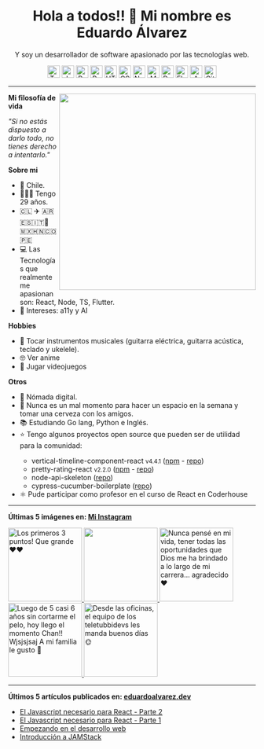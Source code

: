 <h1 align="center">Hola a todos!! 👋 Mi nombre es Eduardo Álvarez</h1>
<p align="center">
  Y soy un desarrollador de software apasionado por las tecnologías web.
</p>

<p align="center">
  <img
					src='https://github.com/Proskynete/Proskynete/blob/main/images/icons/ts.png?raw=true'
					alt=Typescript
					width='25'
					height='25'
				/> <img
					src='https://github.com/Proskynete/Proskynete/blob/main/images/icons/js.png?raw=true'
					alt=Javascript
					width='25'
					height='25'
				/> <img
					src='https://github.com/Proskynete/Proskynete/blob/main/images/icons/react.png?raw=true'
					alt=React
					width='25'
					height='25'
				/> <img
					src='https://github.com/Proskynete/Proskynete/blob/main/images/icons/redux.png?raw=true'
					alt=Redux
					width='25'
					height='25'
				/> <img
					src='https://github.com/Proskynete/Proskynete/blob/main/images/icons/html5.png?raw=true'
					alt=HTML5
					width='25'
					height='25'
				/> <img
					src='https://github.com/Proskynete/Proskynete/blob/main/images/icons/css3.png?raw=true'
					alt=CSS3
					width='25'
					height='25'
				/> <img
					src='https://github.com/Proskynete/Proskynete/blob/main/images/icons/node.png?raw=true'
					alt=Nodejs
					width='25'
					height='25'
				/> <img
					src='https://github.com/Proskynete/Proskynete/blob/main/images/icons/mongodb.png?raw=true'
					alt=MongoDB
					width='25'
					height='25'
				/> <img
					src='https://github.com/Proskynete/Proskynete/blob/main/images/icons/dart.png?raw=true'
					alt=Dart
					width='25'
					height='25'
				/> <img
					src='https://github.com/Proskynete/Proskynete/blob/main/images/icons/flutter.png?raw=true'
					alt=Flutter
					width='25'
					height='25'
				/> <img
					src='https://github.com/Proskynete/Proskynete/blob/main/images/icons/aws.png?raw=true'
					alt=Amazon Web Services
					width='25'
					height='25'
				/> <img
					src='https://github.com/Proskynete/Proskynete/blob/main/images/icons/git.png?raw=true'
					alt=Git
					width='25'
					height='25'
				/>
</p>

---

<img
  align="right"
  width="400"
  src="https://github.com/Proskynete/Proskynete/blob/main/images/proskynete.gif?raw=true"
/>

<p>
  <strong>Mi filosofía de vida</strong>
</p>
<p>
  <i>"Si no estás dispuesto a darlo todo, no tienes derecho a intentarlo."</i>
</p>

<p>
  <strong>Sobre mi</strong>
</p>
<ul>
  <li>📍 Chile.</li>
  <li>👨🏼‍💻 Tengo 29 años.</li>
  <li>🇨🇱 ✈️ 🇦🇷🇪🇸🇮🇹🗿🇲🇽🇭🇳🇨🇴🇵🇪</li>
  <li>
    💻 Las Tecnologías que realmente me apasionan son: React, Node, TS, Flutter.
  </li>
  <li>🧐 Intereses: a11y y AI</li>
</ul>

<p>
  <strong>Hobbies</strong>
</p>
<ul>
  <li>
    🎼 Tocar instrumentos musicales (guitarra eléctrica, guitarra acústica,
    teclado y ukelele).
  </li>
  <li>🤓 Ver anime</li>
  <li>👾 Jugar videojuegos</li>
</ul>

<p><strong>Otros</strong></p>
<ul>
  <li>🧳 Nómada digital.</li>
  <li>🍺 Nunca es un mal momento para hacer un espacio en la semana y tomar una cerveza con los amigos.</li>
  <li>📚 Estudiando Go lang, Python e Inglés.</li>
  <li>⭐ Tengo algunos proyectos open source que pueden ser de utilidad para la comunidad:</li>
    <ul>
      <li>vertical-timeline-component-react <small>v4.4.1</small> (<a href="https://www.npmjs.com/package/vertical-timeline-component-react" target="_blank">npm</a> - <a href="https://github.com/Proskynete/vertical-timeline-component-react" target="_blank">repo</a>)</li>
      <li>pretty-rating-react <small>v2.2.0</small> (<a href="https://www.npmjs.com/package/pretty-rating-react" target="_blank">npm</a> - <a href="https://github.com/Proskynete/pretty-rating-react" target="_blank">repo</a>)</li>
      <li>node-api-skeleton (<a href="https://github.com/Proskynete/node-api-skeleton" target="_blank">repo</a>)</li>
      <li>cypress-cucumber-boilerplate (<a href="https://github.com/Proskynete/cypress-cucumber-boilerplate" target="_blank">repo</a>)</li>
    </ul>
  </li>
  <li>⚛️ Pude participar como profesor en el curso de React en Coderhouse</li>
</ul>

---

<p align="left">
  <strong>
    Últimas 5 imágenes en:
    <a href="https://instagram.com/proskynete" target="_blank">
      Mi Instagram
    </a>
  </strong>
</p>

<a href="https://instagram.com/p/Cw_Ll0nAjVd" target="_blank">
  <img
    src="https://instagram.frix9-1.fna.fbcdn.net/v/t39.30808-6/376789327_18382036558058371_4292152160041872943_n.jpg?stp=c0.180.1440.1440a_dst-jpg_e35_s640x640_sh0.08&_nc_ht=instagram.frix9-1.fna.fbcdn.net&_nc_cat=107&_nc_ohc=fGCoDJShOBsAX-HmS-T&edm=APU89FAAAAAA&ccb=7-5&ig_cache_key=MzE4ODMxODAzODgyMjg5Mjg5Mw%3D%3D.2.c-ccb7-5&oh=00_AfAwMgDfk7c_MTT1nvBoBn7emH7GNs-IxRHDsRejJaXVcg&oe=652A9683&_nc_sid=bc0c2c"
    alt="Los primeros 3 puntos! Que grande ❤️❤️"
    width="150"
    height="150"
  />
</a>
<a href="https://instagram.com/p/CwDd_mnA6Nj" target="_blank">
  <img
    src="https://instagram.frix9-1.fna.fbcdn.net/v/t39.30808-6/367731039_18377627677058371_9070745662309363721_n.jpg?stp=c0.180.1440.1440a_dst-jpg_e35_s640x640_sh0.08&_nc_ht=instagram.frix9-1.fna.fbcdn.net&_nc_cat=107&_nc_ohc=Y2uYsHWbYhoAX9pQ-Dv&edm=APU89FAAAAAA&ccb=7-5&ig_cache_key=MzE3MTUxMDQ3NjczMTU1NjcwNw%3D%3D.2.c-ccb7-5&oh=00_AfAX_cnE1_9h-SQIfRZELEn_GKtq9DtFduAGNk1jtH5xFA&oe=652B3AAE&_nc_sid=bc0c2c"
    alt=""
    width="150"
    height="150"
  />
</a>
<a href="https://instagram.com/p/Cum0mzxgL1t" target="_blank">
  <img
    src="https://instagram.frix9-1.fna.fbcdn.net/v/t39.30808-6/358620804_18370690906058371_5881264006162478980_n.jpg?stp=c0.180.1440.1440a_dst-jpg_e35_s640x640_sh0.08&_nc_ht=instagram.frix9-1.fna.fbcdn.net&_nc_cat=107&_nc_ohc=sdn1lcN9l4AAX9jyi2X&edm=APU89FAAAAAA&ccb=7-5&ig_cache_key=MzE0NTQzMjc1NTExNDkxNzIyOQ%3D%3D.2.c-ccb7-5&oh=00_AfAxqIK1fj81FJyQ2zGMgOLDb5NbIW_wU_ewcHT64T5L_g&oe=652C22D2&_nc_sid=bc0c2c"
    alt="Nunca pensé en mi vida, tener todas las oportunidades que Dios me ha brindado a lo largo de mi carrera… agradecido❤️"
    width="150"
    height="150"
  />
</a>
<a href="https://instagram.com/p/CskJ5M4ACpx" target="_blank">
  <img
    src="https://instagram.frix9-1.fna.fbcdn.net/v/t51.2885-15/348246543_938746430673820_2179857044385951821_n.jpg?stp=c0.120.960.960a_dst-jpg_e35_s640x640_sh0.08&_nc_ht=instagram.frix9-1.fna.fbcdn.net&_nc_cat=104&_nc_ohc=apsNyNVDFhYAX9vCo1m&edm=APU89FABAAAA&ccb=7-5&ig_cache_key=MzEwODY1MzE1NjA0NTY5NTYwMQ%3D%3D.2.c-ccb7-5&oh=00_AfBRMvMzPRDcs12UT7Fj_l6ENTjFO2JUW1DKrOy3C-c3Ag&oe=652BFF18&_nc_sid=bc0c2c"
    alt="Luego de 5 casi 6 años sin cortarme el pelo, hoy llego el momento Chan!! Wjsjsjsaj  A mi familia le gusto 🤣"
    width="150"
    height="150"
  />
</a>
<a href="https://instagram.com/p/CsBoUc3g5Ii" target="_blank">
  <img
    src="https://instagram.frix9-1.fna.fbcdn.net/v/t51.2885-15/345532788_1262112531060903_1803152386566123011_n.jpg?stp=c0.180.1440.1440a_dst-jpg_e35_s640x640_sh0.08&_nc_ht=instagram.frix9-1.fna.fbcdn.net&_nc_cat=103&_nc_ohc=aiZQ4qOfHSAAX8jioMu&edm=APU89FABAAAA&ccb=7-5&ig_cache_key=MzA5ODkzNTM0NTg1MzczMTM2Mg%3D%3D.2.c-ccb7-5&oh=00_AfCzqTloqZlv4DU3XStHpg9i4v485Gd0r5m6zmELy6KW6Q&oe=652AEF8B&_nc_sid=bc0c2c"
    alt="Desde las oficinas, el equipo de los teletubbidevs les manda buenos días 🌞"
    width="150"
    height="150"
  />
</a>

---

<p align="left">
  <strong>
    Últimos 5 artículos publicados en:
    <a href="https://eduardoalvarez.dev" target="_blank">
      eduardoalvarez.dev
    </a>
  </strong>
</p>

- [El Javascript necesario para React - Parte 2](https://eduardoalvarez.dev/articulos/el-javascript-necesario-para-react-parte-2)
- [El Javascript necesario para React - Parte 1](https://eduardoalvarez.dev/articulos/el-javascript-necesario-para-react-parte-1)
- [Empezando en el desarrollo web](https://eduardoalvarez.dev/articulos/empezando-en-el-desarrollo-web)
- [Introducción a JAMStack](https://eduardoalvarez.dev/articulos/introduccion-a-jamstack)
